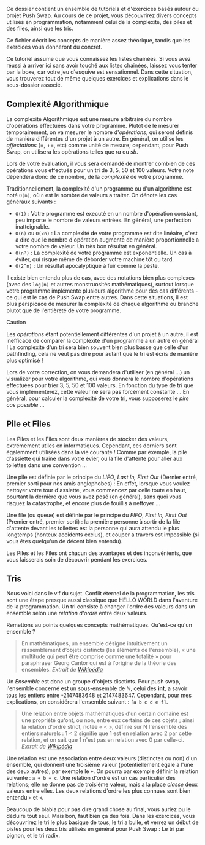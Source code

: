 Ce dossier contient un ensemble de tutoriels et d'exercices basés autour du projet Push Swap. Au cours de ce projet, vous découvrirez divers concepts utilisés en programmation, notamment celui de la complexité, des piles et des files, ainsi que les tris. 

Ce fichier décrit les concepts de manière assez théorique, tandis que les exercices vous donneront du concret. 

Ce tutoriel assume que vous connaissez les listes chainées. Si vous avez réussi à arriver ici sans avoir touché aux listes chainées, laissez vous tenter par la boxe, car votre jeu d'esquive est sensationnel. Dans cette situation, vous trouverez tout de même quelques exercices et explications dans le sous-dossier associé. 

## Complexité Algorithmique
La complexité Algorithmique est une mesure arbitraire du nombre d'opérations effectuées dans votre programme. Plutôt de le mesurer temporairement, on va mesurer le nombre d'_opérations_, qui seront définis de manière différentes d'un projet à un autre. En général, on utilise les _affectations_ (=, +=, etc) comme unité de mesure; cependant, pour Push Swap, on utilisera les opérations telles que _ra_ ou _sb_. 

Lors de votre évaluation, il vous sera demandé de montrer combien de ces opérations vous effectués pour un tri de 3, 5, 50 et 100 valeurs. Votre note dépendera donc de ce nombre, de la _complexité_ de votre programme. 

Traditionnellement, la complexité d'un programme ou d'un algorithme est noté `O(n)`, où `n` est le nombre de valeurs a traiter. On dénote les cas généraux suivants :
* `O(1)` : Votre programme est executé en un nombre d'opération constant, peu importe le nombre de valeurs entrées. En général, une perfection inatteignable.
* `O(n)` ou `O(xn)` : La complexité de votre programme est dite linéaire, c'est a dire que le nombre d'opération augmente de manière proportionnelle a votre nombre de valeur. Un très bon résultat en général.
* `O(n²)` : La complexité de votre programme est exponentielle. Un cas à éviter, qui risque même de déborder votre machine tôt ou tard.
* `O(2^n)` : Un résultat apocalyptique à fuir comme la peste.

Il existe bien entendu plus de cas, avec des notations bien plus complexes (avec des `log(n)` et autres monstruosités mathématiques), surtout lorsque votre programme implémente plusieurs algorithme pour des cas différents - ce qui est le cas de Push Swap entre autres. Dans cette situations, il est plus perspicace de mesurer la complexité de chaque algorithme ou branche plutot que de l'entièreté de votre programme.

>[!caution]
>Les _opérations_ étant potentiellement différentes d'un projet à un autre, il est inefficace de comparer la complexité d'un programme a un autre en général ! La complexité d'un tri sera bien souvent bien plus basse que celle d'un pathfinding, cela ne veut pas dire pour autant que le tri est écris de manière plus optimisé ! 

Lors de votre correction, on vous demandera d'utiliser (en général ...) un visualizer pour votre algorithme, qui vous donnera le nombre d'opérations effectuées pour trier 3, 5, 50 et 100 valeurs. En fonction du type de tri que vous implémenterez, cette valeur ne sera pas forcément constante ... En général, pour calculer la complexité de votre tri, vous supposerez le _pire cas possible_ ...
## Pile et Files
Les Piles et les Files sont deux manières de stocker des valeurs, extrémement utiles en informatiques. Cependant, ces derniers sont égalemment utilisées dans la vie courante ! Comme par exemple, la pile d'assiette qui traine dans votre évier, ou la file d'attente pour aller aux toilettes dans une convention ... 

Une pile est définie par le principe du _LIFO_, _Last In, First Out_ (Dernier entré, premier sorti pour nos amis anglophobes) : En effet, lorsque vous voulez nettoyer votre tour d'assiette, vous commencez par celle toute en haut, pourtant la dernière que vous avez posé (en général), sans quoi vous risquez la catastrophe, et encore plus de fouillis à nettoyer ...

Une file (ou queue) est définie par le principe du _FIFO_, _First In, First Out_ (Premier entré, premier sorti) : la première personne à sortir de la file d'attente devant les toilettes est la personne qui aura attendu le plus longtemps (honteux accidents exclus), et couper a travers est impossible (si vous êtes quelqu'un de décent bien entendu).

Les Piles et les Files ont chacun des avantages et des inconvénients, que vous laisserais soin de découvrir pendant les exercices. 
## Tris
Nous voici dans le vif du sujet. Conflit éternel de la programmation, les tris sont une étape presque aussi classique que HELLO WORLD dans l'aventure de la programmation. Un tri consiste à changer l'ordre des valeurs dans un ensemble selon une _relation d'ordre_ entre deux valeurs.

Remettons au points quelques concepts mathématiques. Qu'est-ce qu'un ensemble ?
> En mathématiques, un ensemble désigne intuitivement un rassemblement d’objets distincts (les éléments de l'ensemble), « une multitude qui peut être comprise comme une totalité » pour paraphraser Georg Cantor qui est à l'origine de la théorie des ensembles.
_Extrait de [Wikipédia](https://fr.wikipedia.org/wiki/Ensemble)_

Un _Ensemble_ est donc un groupe d'objets disctints. Pour push swap, l'ensemble concerné est un sous-ensemble de ℕ, celui des **int**, a savoir tous les entiers entre -2147483648 et 2147483647. Cependant, pour mes explications, on considérera l'ensemble suivant : `[a b c d e f]`. 

> Une relation entre objets mathématiques d'un certain domaine est une propriété qu'ont, ou non, entre eux certains de ces objets ; ainsi la relation d'ordre strict, notée « < », définie sur N l'ensemble des entiers naturels : 1 < 2 signifie que 1 est en relation avec 2 par cette relation, et on sait que 1 n'est pas en relation avec 0 par celle-ci.
_Extrait de [Wikipédia](https://fr.wikipedia.org/wiki/Relation_(mathématiques))_

Une relation est une association entre deux valeurs (distinctes ou non) d'un ensemble, qui donnent une troisième valeur (potentiellement égale a l'une des deux autres), par exemple le `+`. On pourra par exemple définir la relation suivante : `a + b = c`. Une relation d'ordre est un cas particulier des relations; elle ne donne pas de troisième valeur, mais a la place _classe_ deux valeurs entre elles. Les deux relations d'ordre les plus connues sont bien entendu `>` et `<`. 

Beaucoup de blabla pour pas dire grand chose au final, vous auriez pu le déduire tout seul. Mais bon, faut bien ça des fois. Dans les exercices, vous découvrirez le tri le plus basique de tous, le tri a bulle, et verrez un début de pistes pour les deux tris utilisés en général pour Push Swap : Le tri par pignon, et le tri radix. 

